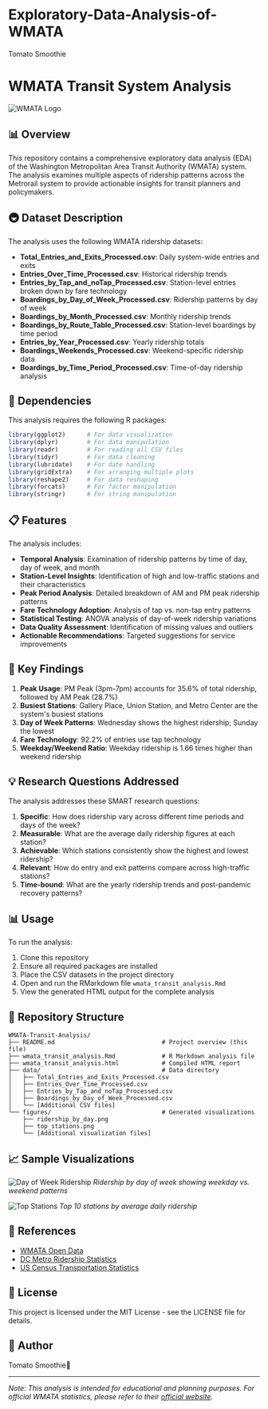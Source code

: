 # Exploratory-Data-Analysis-of-WMATA
Tomato Smoothie
# WMATA Transit System Analysis

![WMATA Logo](https://upload.wikimedia.org/wikipedia/commons/thumb/d/d9/WMATA_Metro_Logo.svg/240px-WMATA_Metro_Logo.svg.png)

## 📊 Overview

This repository contains a comprehensive exploratory data analysis (EDA) of the Washington Metropolitan Area Transit Authority (WMATA) system. The analysis examines multiple aspects of ridership patterns across the Metrorail system to provide actionable insights for transit planners and policymakers.

## 🚇 Dataset Description

The analysis uses the following WMATA ridership datasets:

- **Total_Entries_and_Exits_Processed.csv**: Daily system-wide entries and exits
- **Entries_Over_Time_Processed.csv**: Historical ridership trends
- **Entries_by_Tap_and_noTap_Processed.csv**: Station-level entries broken down by fare technology
- **Boardings_by_Day_of_Week_Processed.csv**: Ridership patterns by day of week
- **Boardings_by_Month_Processed.csv**: Monthly ridership trends
- **Boardings_by_Route_Table_Processed.csv**: Station-level boardings by time period
- **Entries_by_Year_Processed.csv**: Yearly ridership totals
- **Boardings_Weekends_Processed.csv**: Weekend-specific ridership data
- **Boardings_by_Time_Period_Processed.csv**: Time-of-day ridership analysis

## 🔧 Dependencies

This analysis requires the following R packages:

```r
library(ggplot2)      # For data visualization
library(dplyr)        # For data manipulation
library(readr)        # For reading all CSV files
library(tidyr)        # For data cleaning
library(lubridate)    # For date handling
library(gridExtra)    # For arranging multiple plots
library(reshape2)     # For data reshaping
library(forcats)      # For factor manipulation
library(stringr)      # For string manipulation
```

## 📋 Features

The analysis includes:

- **Temporal Analysis**: Examination of ridership patterns by time of day, day of week, and month
- **Station-Level Insights**: Identification of high and low-traffic stations and their characteristics
- **Peak Period Analysis**: Detailed breakdown of AM and PM peak ridership patterns
- **Fare Technology Adoption**: Analysis of tap vs. non-tap entry patterns
- **Statistical Testing**: ANOVA analysis of day-of-week ridership variations
- **Data Quality Assessment**: Identification of missing values and outliers
- **Actionable Recommendations**: Targeted suggestions for service improvements

## 🚀 Key Findings

1. **Peak Usage**: PM Peak (3pm-7pm) accounts for 35.6% of total ridership, followed by AM Peak (28.7%)
2. **Busiest Stations**: Gallery Place, Union Station, and Metro Center are the system's busiest stations
3. **Day of Week Patterns**: Wednesday shows the highest ridership; Sunday the lowest
4. **Fare Technology**: 92.2% of entries use tap technology
5. **Weekday/Weekend Ratio**: Weekday ridership is 1.66 times higher than weekend ridership

## 💡 Research Questions Addressed

The analysis addresses these SMART research questions:

1. **Specific**: How does ridership vary across different time periods and days of the week?
2. **Measurable**: What are the average daily ridership figures at each station?
3. **Achievable**: Which stations consistently show the highest and lowest ridership?
4. **Relevant**: How do entry and exit patterns compare across high-traffic stations?
5. **Time-bound**: What are the yearly ridership trends and post-pandemic recovery patterns?

## 📊 Usage

To run the analysis:

1. Clone this repository
2. Ensure all required packages are installed
3. Place the CSV datasets in the project directory
4. Open and run the RMarkdown file `wmata_transit_analysis.Rmd`
5. View the generated HTML output for the complete analysis

## 📂 Repository Structure

```
WMATA-Transit-Analysis/
├── README.md                              # Project overview (this file)
├── wmata_transit_analysis.Rmd             # R Markdown analysis file
├── wmata_transit_analysis.html            # Compiled HTML report
├── data/                                  # Data directory
│   ├── Total_Entries_and_Exits_Processed.csv
│   ├── Entries_Over_Time_Processed.csv
│   ├── Entries_by_Tap_and_noTap_Processed.csv
│   ├── Boardings_by_Day_of_Week_Processed.csv
│   └── [Additional CSV files]
└── figures/                               # Generated visualizations
    ├── ridership_by_day.png
    ├── top_stations.png
    └── [Additional visualization files]
```

## 📈 Sample Visualizations

![Day of Week Ridership](https://example.com/day_of_week_sample.png)
*Ridership by day of week showing weekday vs. weekend patterns*

![Top Stations](https://example.com/top_stations_sample.png)
*Top 10 stations by average daily ridership*

## 🔗 References

- [WMATA Open Data](https://developer.wmata.com/)
- [DC Metro Ridership Statistics](https://www.wmata.com/initiatives/ridership-portal/)
- [US Census Transportation Statistics](https://www.census.gov/topics/employment/commuting.html)

## 📄 License

This project is licensed under the MIT License - see the LICENSE file for details.

## 👤 Author

Tomato Smoothie🍅

---

*Note: This analysis is intended for educational and planning purposes. For official WMATA statistics, please refer to their [official website](https://www.wmata.com/).*
